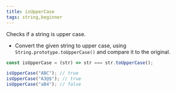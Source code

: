 ```yaml
---
title: isUpperCase
tags: string,beginner
---
```


Checks if a string is upper case.

- Convert the given string to upper case, using `String.prototype.toUpperCase()` and compare it to the original.

```js
const isUpperCase = (str) => str === str.toUpperCase();
```

```js
isUpperCase("ABC"); // true
isUpperCase("A3@$"); // true
isUpperCase("aB4"); // false
```
